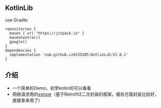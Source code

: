 ## KotlinLib

use Gradle:

```
repositories {
  maven { url "https://jitpack.io" }
  mavenCentral()
  google()
}
dependencies {
  implementation 'com.github.czh235285:KotlinLib:V1.0.1'
}
```
## 介绍

* 一个简单的Demo，初学kotlin的可以看看
* 网络请求用的[xsnow](https://github.com/xiaoyaoyou1212/XSnow)（基于Retrofit2二次封装的框架，缓存方面封装比较好，直接拿来用了）
